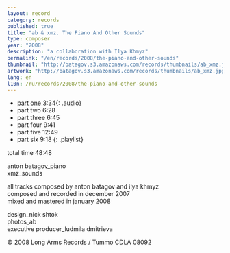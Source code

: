 ```yaml
---
layout: record
category: records
published: true
title: "ab & xmz. The Piano And Other Sounds"
type: composer
year: "2008"
description: "a collaboration with Ilya Khmyz"
permalink: "/en/records/2008/the-piano-and-other-sounds"
thumbnail: "http://batagov.s3.amazonaws.com/records/thumbnails/ab_xmz.jpg"
artwork: "http://batagov.s3.amazonaws.com/records/thumbnails/ab_xmz.jpg"
lang: en
l10n: /ru/records/2008/the-piano-and-other-sounds
---
```


- [part one 3:34](http://batagov.s3.amazonaws.com/records/sounds/ab_xmz_part1.mp3){: .audio}
- part two 6:28
- part three 6:45
- part four 9:41
- part five 12:49
- part six 9:18
{: .playlist}

total time 48:48  

anton batagov_piano  
xmz_sounds  
  
all tracks composed by anton batagov and ilya khmyz  
composed and recorded in december 2007  
mixed and mastered in january 2008  
  
design_nick shtok  
photos_ab  
executive producer_ludmila dmitrieva  

© 2008 Long Arms Records / Tummo CDLA 08092